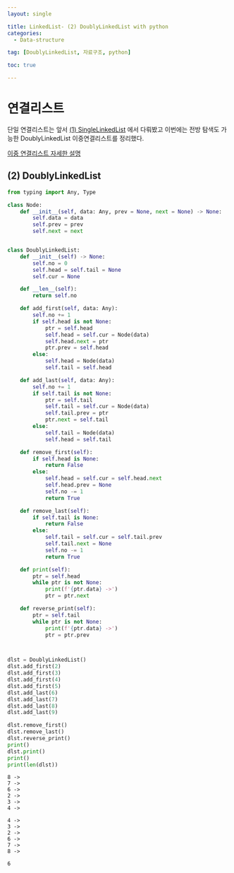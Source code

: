 ```yaml
---
layout: single

title: LinkedList- (2) DoublyLinkedList with python
categories:
  - Data-structure

tag: [DoublyLinkedList, 자료구조, python]

toc: true

---
```


# 연결리스트

단일 연결리스트는 앞서 [(1) SingleLinkedList](https://bo-oseng.github.io/data-structure/LinkedList-(1)-SingleLinkedList/) 에서 다뤄봤고 이번에는 전방 탐색도 가능한 DoublyLinkedList 이중연결리스트를 정리했다.

[이중 연결리스트 자세한 설명](https://namu.wiki/w/%EC%97%B0%EA%B2%B0%20%EB%A6%AC%EC%8A%A4%ED%8A%B8?from=%EC%97%B0%EA%B2%B0%EB%A6%AC%EC%8A%A4%ED%8A%B8#s-3.2)

## (2) DoublyLinkedList


```python
from typing import Any, Type

class Node:
    def __init__(self, data: Any, prev = None, next = None) -> None:
        self.data = data
        self.prev = prev
        self.next = next


class DoublyLinkedList:
    def __init__(self) -> None:
        self.no = 0
        self.head = self.tail = None
        self.cur = None

    def __len__(self):
        return self.no

    def add_first(self, data: Any):
        self.no += 1
        if self.head is not None:
            ptr = self.head
            self.head = self.cur = Node(data)
            self.head.next = ptr
            ptr.prev = self.head
        else:
            self.head = Node(data)
            self.tail = self.head

    def add_last(self, data: Any):
        self.no += 1
        if self.tail is not None:
            ptr = self.tail
            self.tail = self.cur = Node(data)
            self.tail.prev = ptr
            ptr.next = self.tail
        else:
            self.tail = Node(data)
            self.head = self.tail

    def remove_first(self):
        if self.head is None:
            return False
        else:
            self.head = self.cur = self.head.next
            self.head.prev = None
            self.no -= 1
            return True

    def remove_last(self):
        if self.tail is None:
            return False
        else:
            self.tail = self.cur = self.tail.prev
            self.tail.next = None
            self.no -= 1
            return True

    def print(self):
        ptr = self.head
        while ptr is not None:
            print(f'{ptr.data} ->')
            ptr = ptr.next

    def reverse_print(self):
        ptr = self.tail
        while ptr is not None:
            print(f'{ptr.data} ->')
            ptr = ptr.prev



dlst = DoublyLinkedList()
dlst.add_first(2)
dlst.add_first(3)
dlst.add_first(4)
dlst.add_first(5)
dlst.add_last(6)
dlst.add_last(7)
dlst.add_last(8)
dlst.add_last(9)

dlst.remove_first()
dlst.remove_last()
dlst.reverse_print()
print()
dlst.print()
print()
print(len(dlst))

```

    8 ->
    7 ->
    6 ->
    2 ->
    3 ->
    4 ->
    
    4 ->
    3 ->
    2 ->
    6 ->
    7 ->
    8 ->
    
    6

